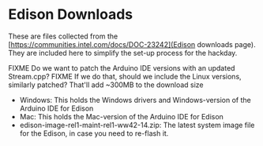# Edison Downloads

These are files collected from the [https://communities.intel.com/docs/DOC-23242](Edison downloads page).  They are included here to simplify the set-up process for the hackday.

FIXME Do we want to patch the Arduino IDE versions with an updated Stream.cpp?
FIXME If we do that, should we include the Linux versions, similarly patched?  That'll add ~300MB to the download size

 * Windows: This holds the Windows drivers and Windows-version of the Arduino IDE for Edison
 * Mac: This holds the Mac-version of the Arduino IDE for Edison
 * edison-image-rel1-maint-rel1-ww42-14.zip: The latest system image file for the Edison, in case you need to re-flash it.
